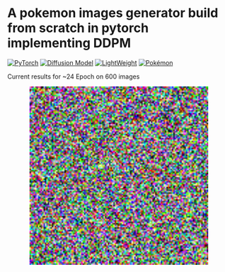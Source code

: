 # A pokemon images generator build from scratch in pytorch implementing DDPM

[![PyTorch](https://img.shields.io/badge/PyTorch-2.x-EE4C2C?logo=pytorch&logoColor=white&style=flat-square)](https://pytorch.org)
[![Diffusion Model](https://img.shields.io/badge/Diffusion-Model-9966CC?logo=ai&logoColor=white&style=flat-square)](https://arxiv.org/abs/2006.11239)
[![LightWeight](https://img.shields.io/badge/Size-41Ko-brightgreen?logo=feather&style=flat-square)](https://github.com)
[![Pokémon](https://img.shields.io/badge/Pokémon-API-FFCB05?logo=pokemon&logoColor=white&style=flat-square)](https://pokeapi.co)

Current results for ~24 Epoch on 600 images
<p align="center">
  <img src="./backend/video_samples/diffusion_process.gif" width="80%" alt="Chat demo" />
</p>
